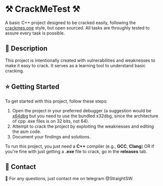 # ⚒️ CrackMeTest ⚒️

A basic C++ project designed to be cracked easily, following the [crackmes.one](https://crackmes.one/) style, but open sourced.
All tasks are throughly tested to assure every task is possible.

## 📜 Description

This project is intentionally created with vulnerabilities and weaknesses to make it easy to crack. It serves as a learning tool to understand basic cracking.

## ⭐ Getting Started

To get started with this project, follow these steps:

1. Open the project in your preferred debugger (a suggestion would be [x64dbg](https://x64dbg.com/) but you need to use the bundled x32dbg, since the architecture of cpp .exe files is on 32 bits, not 64).
2. Attempt to crack the project by exploiting the weaknesses and editing the asm code.
3. Document your findings and solutions.

To run this project, you just need a **C++** compiler (e.g., **GCC**, **Clang**)
OR if you're fine with just getting a **.exe** file to crack, go in the **releases** tab.

## 📲 Contact

🎉 For any questions, just contact me on telegram @StraightSW.